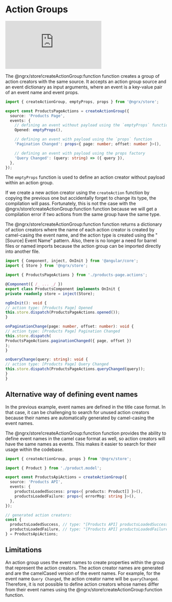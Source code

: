 # Action Groups

<div class="video-container">
  <div class="video-responsive-wrapper">
    <iframe
      src="https://www.youtube.com/embed/rk83ZMqEDV4"
      allow="accelerometer; encrypted-media; gyroscope; picture-in-picture"
      allowfullscreen
      frameborder="0"
    ></iframe>
  </div>
</div>

The @ngrx/store!createActionGroup:function function creates a group of action creators with the same source.
It accepts an action group source and an event dictionary as input arguments, where an event is a key-value pair of an event name and event props.

<ngrx-code-example header="products-page.actions.ts">

```ts
import { createActionGroup, emptyProps, props } from '@ngrx/store';

export const ProductsPageActions = createActionGroup({
  source: 'Products Page',
  events: {
    // defining an event without payload using the `emptyProps` function
    Opened: emptyProps(),

    // defining an event with payload using the `props` function
    'Pagination Changed': props<{ page: number; offset: number }>(),

    // defining an event with payload using the props factory
    'Query Changed': (query: string) => ({ query }),
  },
});
```

</ngrx-code-example>

<div class="alert is-helpful">

The `emptyProps` function is used to define an action creator without payload within an action group.

</div>

If we create a new action creator using the `createAction` function by copying the previous one but accidentally forget to change its type, the compilation will pass.
Fortunately, this is not the case with the @ngrx/store!createActionGroup:function function because we will get a compilation error if two actions from the same group have the same type.

The @ngrx/store!createActionGroup:function function returns a dictionary of action creators where the name of each action creator is created by camel-casing the event name, and the action type is created using the "[Source] Event Name" pattern.
Also, there is no longer a need for barrel files or named imports because the action group can be imported directly into another file.

<ngrx-code-example header="products.component.ts">

```ts
import { Component, inject, OnInit } from '@angular/core';
import { Store } from '@ngrx/store';

import { ProductsPageActions } from './products-page.actions';

@Component({ /_ ... _/ })
export class ProductsComponent implements OnInit {
private readonly store = inject(Store);

ngOnInit(): void {
// action type: [Products Page] Opened
this.store.dispatch(ProductsPageActions.opened());
}

onPaginationChange(page: number, offset: number): void {
// action type: [Products Page] Pagination Changed
this.store.dispatch(
ProductsPageActions.paginationChanged({ page, offset })
);
}

onQueryChange(query: string): void {
// action type: [Products Page] Query Changed
this.store.dispatch(ProductsPageActions.queryChanged(query));
}
}
```

</ngrx-code-example>

## Alternative way of defining event names

In the previous example, event names are defined in the title case format.
In that case, it can be challenging to search for unused action creators because their names are automatically generated by camel-casing the event names.

The @ngrx/store!createActionGroup:function function provides the ability to define event names in the camel case format as well, so action creators will have the same names as events.
This makes it easier to search for their usage within the codebase.

<ngrx-code-example header="products-api.actions.ts">

```ts
import { createActionGroup, props } from '@ngrx/store';

import { Product } from './product.model';

export const ProductsApiActions = createActionGroup({
  source: 'Products API',
  events: {
    productsLoadedSuccess: props<{ products: Product[] }>(),
    productsLoadedFailure: props<{ errorMsg: string }>(),
  },
});

// generated action creators:
const {
  productsLoadedSuccess, // type: "[Products API] productsLoadedSuccess"
  productsLoadedFailure, // type: "[Products API] productsLoadedFailure"
} = ProductsApiActions;
```

</ngrx-code-example>

## Limitations

An action group uses the event names to create properties within the group that represent the action creators.
The action creator names are generated and are the camelCased version of the event names.
For example, for the event name `Query Changed`, the action creator name will be `queryChanged`.
Therefore, it is not possible to define action creators whose names differ from their event names using the @ngrx/store!createActionGroup:function function.

